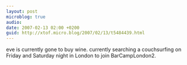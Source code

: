 ```yaml
---
layout: post
microblog: true
audio: 
date: 2007-02-13 02:00 +0200
guid: http://xtof.micro.blog/2007/02/13/t5484439.html
---
```

eve is currently gone to buy wine. currently searching a couchsurfing on Friday and Saturday night in London to join BarCampLondon2. 
